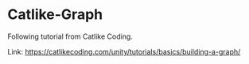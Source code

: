 # Catlike-Graph

Following tutorial from Catlike Coding.

Link: https://catlikecoding.com/unity/tutorials/basics/building-a-graph/
